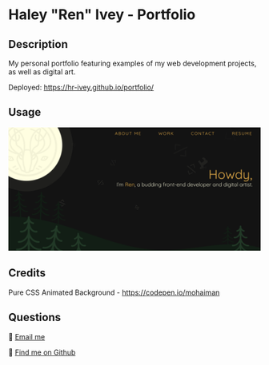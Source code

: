 # Haley "Ren" Ivey - Portfolio

## Description
My personal portfolio featuring examples of my web development projects, as well as digital art.

Deployed: https://hr-ivey.github.io/portfolio/
## Usage
![Portfolio website screenshot](/screenshot.png)

## Credits
Pure CSS Animated Background - https://codepen.io/mohaiman

## Questions
🌲 [Email me](mailto:haleyrivey@gmail.com)

🌲 [Find me on Github](https://github.com/hr-ivey)  

